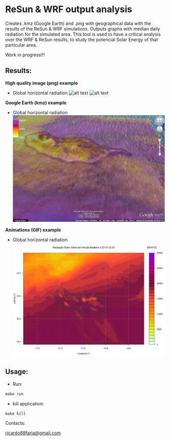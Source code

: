 # ReSun & WRF output analysis
Creates .kmz (Google Earth) and .png with geographical data with the results of the ReSun & WRF simulations. Outputs graphs with median daily radiation for the simulated area.
This tool is used to have a critical analysis over the WRF & ReSun results, to study the potencial Solar Energy of that particular area.

Work in progress!!!

## Results:

**High quality image (png) example**

* Global horizontal radiation
![alt text](obs/Rad_2014-01-04.png)
![alt text](obs/Rad_2014-01-01.png)

**Google Earth (kmz) example**

* Global horizontal radiation
![alt text](obs/kmz.png)


**Animations (GIF) example**

* Global horizontal radiation
![alt text](obs/Rad_2014-01-04.gif)

## Usage:

* Run:
```r
make run
```

* kill application:
```r
make kill
```

Contacts:

<ricardo88faria@gmail.com>
